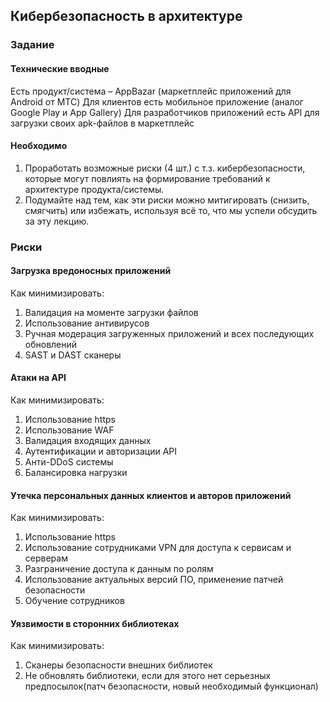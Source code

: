 ## Кибербезопасность в архитектуре

### Задание

#### Технические вводные
Есть продукт/система – AppBazar (маркетплейс приложений для Android от МТС)
Для клиентов есть мобильное приложение (аналог Google Play и App Gallery)
Для разработчиков приложений есть API для загрузки своих apk-файлов в маркетплейс

#### Необходимо
1. Проработать возможные риски (4 шт.) с т.з. кибербезопасности, которые могут повлиять на формирование требований к архитектуре продукта/системы.
2. Подумайте над тем, как эти риски можно митигировать (снизить, смягчить) или избежать, используя всё то, что мы успели обсудить за эту лекцию.

### Риски

#### Загрузка вредоносных приложений

Как минимизировать:

1. Валидация на моменте загрузки файлов
2. Использование антивирусов
3. Ручная модерация загруженных приложений и всех последующих обновлений
4. SAST и DAST сканеры 

#### Атаки на API

Как минимизировать:

1. Использование https
2. Использование WAF
3. Валидация входящих данных
4. Аутентификации и авторизации API
5. Анти-DDoS системы
6. Балансировка нагрузки

#### Утечка персональных данных клиентов и авторов приложений

Как минимизировать:

1. Использование https
2. Использование сотрудниками VPN для доступа к сервисам и серверам
3. Разграничение доступа к данным по ролям
4. Использование актуальных версий ПО, применение патчей безопасности
5. Обучение сотрудников

#### Уязвимости в сторонних библиотеках 

Как минимизировать:

1. Сканеры безопасности внешних библиотек
2. Не обновлять библиотеки, если для этого нет серьезных предпосылок(патч безопасности, новый необходимый функционал)